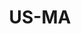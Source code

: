 ---
published:  false
post_id:    2019-06-US-MA
title:      US-MA
date_start: 2019-06-14
date_end:   2019-06-17
cover_idx:  0
cover_meta: Cape Cod
images:
  - ext:    00.jpg
    width:  2400
    height: 1802
    meta:   Cape Cod, MA
tags:
  - U.S.
---